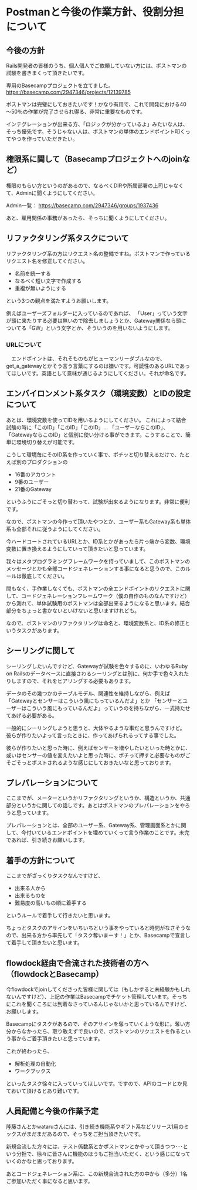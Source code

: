 # Postmanと今後の作業方針、役割分担について

## 今後の方針

Rails開発者の皆様のうち、個人個人でご依頼していない方には、ポストマンの試験を書きまくって頂きたいです。

専用のBasecampプロジェクトを立てました。
https://basecamp.com/2947346/projects/12139785

ポストマンは完璧にしておきたいです！かなり有用で、これで開発における40～50％の作業が完了させられ得る、非常に重要なものです。

インテグレーションが出来る方、「ロジックが分かっているよ」みたいな人は、そっち優先です。そうじゃない人は、ポストマンの単体のエンドポイント叩くってやつを作っていただきたい。

## 権限系に関して（Basecampプロジェクトへのjoinなど）

権限のもらい方というのがあるので、なるべくDIRや所属部署の上司じゃなくて、Adminに聞くようにしてください。

Admin一覧：
https://basecamp.com/2947346/groups/1937436

あと、雇用関係の事務があったら、そっちに聞くようにしてください。

## リファクタリング系タスクについて

リファクタリング系の方はリクエスト名の整備ですね。ポストマンで作っているリクエスト名を修正してください。

 - 名前を統一する
 - なるべく短い文字で作成する
 - 重複が無いようにする

という3つの観点を満たすようお願いします。

例えばユーザーズフォルダーに入っているのであれば、
「User」っていう文字が頭に来たりする必要は無いので除去しましょうとか、Gateway関係なら頭についてる「GW」という文字とか、そういうのを用いないようにします。

### URLについて

　エンドポイントは、それそものもがヒューマンリーダブルなので、get_a_gatewayとかそう言う言葉にするのは嫌いです。可読性のあるURLであってほしいです。英語として意味が通じるようにしてください。それが命名です。

## エンバイロンメント系タスク（環境変数）とIDの設定について

あとは、環境変数を使ってIDを用いるようにしてください。
これによって結合試験の時に「このID」「このID」「このID」…
「ユーザーならこのID」、「GatewayならこのID」と個別に使い分ける事ができます。こうすることで、簡単に環境切り替えが可能です。

こうして環境毎にそのID系を作っていく事で、ポチッと切り替えるだけで、たとえば別のプロダクションの

 - 16番のアカウント
 - 9番のユーザー
 - 21番のGateway

というふうにごそっと切り替わって、試験が出来るようになります。非常に便利です。

なので、ポストマンの今作って頂いたやつとか、ユーザー系もGateway系も単体系も全部それに従うようにしてください。

今ハードコートされているURLとか、ID系とかがあったら片っ端から変数、環境変数に置き換えるようにしていって頂きたいと思っています。

我々はメタプログラミングフレームワークを持っていまして、このポストマンのメッセージとかも全部コードジェネレーションする事になると思うので、このルールは徹底してください。

間もなく、手作業しなくても、ポストマンの全エンドポイントのリクエストに関して、コードジェネレーションフレームワーク（僕の自作のものなんですけど）から測れて、単体試験用のポストマンは全部出来るようになると思います。結合部分をちょっと書かないといけないと思いますけれども。

なので、ポストマンのリファクタリングは命名と、環境変数系と、ID系の修正というタスクがあります。

## シーリングに関して

シーリングしたいんですけど、Gatewayが試験を色々するのに、いわゆるRuby on Railsのデータベースに直接さわるシーリングとは別に、何か手で色々入れたりしますので、それをヒアリングする必要もあります。

データのその幾つかのテーブルモデル、関連性を維持しながら、例えば
「Gatewayとセンサーはこういう風にもっているんだよ」とか
「センサーとユーザーはこういう風にもっているんだよ」っていうのを持ちながら、一式持たせてあげる必要がある。

一般的にシーリングしようと思うと、大体やるような事だと思うんですけど。
彼らが作りたいよって言ったときに、作ってあげられるってする事でした。

彼らが作りたいと思った時に、例えばセンサーを増やしたいといった時とかに、或いはセンサーの値を変えたいよと思った時に、ポチって押すと必要なものがごそごそっとポストされるような感じにしておきたいなと思っております。

## プレパレーションについて

ここまでが、メーターというかリファクタリングというか、構造というか、共通部分というかに関しての話しです。あとはポストマンのプレパレーションをやろうと思っています。

プレパレーションとは、全部のユーザー系、Gateway系、管理画面系とかに関して、今付いているエンドポイントを埋めていくって言う作業のことです。未完であれば、引き続きお願いします。

## 着手の方針について

ここまでがざっくりタスクなんですけど、

 - 出来る人から
 - 出来るものを
 - 難易度の高いもの順に着手する

というルールで着手して行きたいと思います。

ちょっとタスクのアサインをいちいちという事をやっていると時間がなさそうなので、出来る方から率先して「タスク奪いまーす！」とか、Basecampで宣言して着手して頂きたいと思います。

## flowdock経由で合流された技術者の方へ（flowdockとBasecamp）

今flowdockでjoinしてくださった皆様に関しては（もしかすると未経験かもしれないんですけど）、上記の作業はBasecampでチケット管理しています。そっちにこれを聞くころには到着なさっているんじゃないかと思っているんですけど、お願いします。

Basecampにタスクがあるので、そのアサインを奪っていくような形に。奪い方分からなかったら、取り敢えずで良いので、ポストマンのリクエストを作るという事からご着手頂きたいと思っています。

これが終わったら、

 - 解析処理の自動化
 - ワークブックス

といったタスク徐々に入っていってほしいです。ですので、APIのコードとか見ておいて頂けるとあり難いです。

## 人員配備と今後の作業予定

隆藤さんとかwataruさんには、引き続き機能系やギフト系などリリース1用のミックスがまだまだあるので、そっちをご担当頂きたいです。

新規合流した方々には、テスト係数系とかポストマンとかやって頂きつつ･･･という分担で、徐々に皆さんに機能のほうもご担当いただく、という感じになっていくのかなと思っております。

あとコードジェネレーション系に、この新規合流された方の中から（多分）1名ご参加いただく事になると思います。
